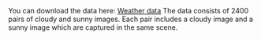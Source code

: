 
<html>
<head>
<meta charset="utf-8">
You can download the data here: <a href="https://portland-my.sharepoint.com/:u:/g/personal/yaodonghe2-c_ad_cityu_edu_hk/EdvynnO80YdEomlnM9NsRo8BZm2lg_eB6dZ1TTXTav-kyg?e=izHEFd">Weather data</a>
The data consists of 2400 pairs of cloudy and sunny images. Each pair includes a cloudy image and a sunny image which are captured in the same scene.
